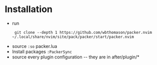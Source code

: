 # Installation
- run  <pre> ``` git clone --depth 1 https://github.com/wbthomason/packer.nvim ~/.local/share/nvim/site/pack/packer/start/packer.nvim``` </pre>
- source `:so` packer.lua
- Install packages `:PackerSync`
- source every plugin configuration -- they are in after/plugin/*
